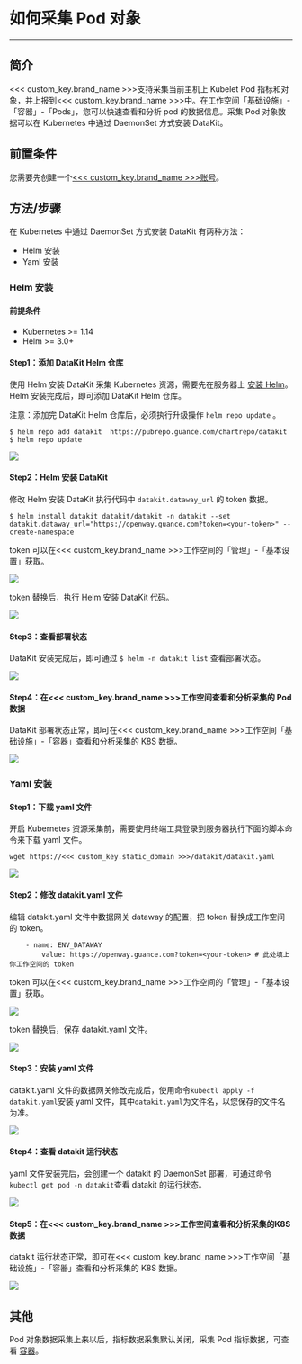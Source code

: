 # 如何采集 Pod 对象
---

## 简介

<<< custom_key.brand_name >>>支持采集当前主机上 Kubelet Pod 指标和对象，并上报到<<< custom_key.brand_name >>>中。在工作空间「基础设施」-「容器」-「Pods」，您可以快速查看和分析 pod 的数据信息。采集 Pod 对象数据可以在 Kubernetes 中通过 DaemonSet 方式安装 DataKit。

## 前置条件

您需要先创建一个[<<< custom_key.brand_name >>>账号](https://www.guance.com/)。

## 方法/步骤

在 Kubernetes 中通过 DaemonSet 方式安装 DataKit 有两种方法：

- Helm 安装
- Yaml 安装

### Helm 安装

#### 前提条件

- Kubernetes >= 1.14
- Helm >= 3.0+

#### Step1：添加 DataKit Helm 仓库

使用 Helm 安装 DataKit 采集 Kubernetes 资源，需要先在服务器上 [安装 Helm](https://helm.sh/zh/docs/intro/install/)。Helm 安装完成后，即可添加 DataKit Helm 仓库。

注意：添加完 DataKit Helm 仓库后，必须执行升级操作 `helm repo update` 。

```
$ helm repo add datakit  https://pubrepo.guance.com/chartrepo/datakit
$ helm repo update 
```

![](img/2.helm_1.png)

#### Step2：Helm 安装 DataKit

修改 Helm 安装 DataKit 执行代码中 `datakit.dataway_url` 的 token 数据。

```
$ helm install datakit datakit/datakit -n datakit --set datakit.dataway_url="https://openway.guance.com?token=<your-token>" --create-namespace 
```

token 可以在<<< custom_key.brand_name >>>工作空间的「管理」-「基本设置」获取。

![](img/1.contrainer_2.png)

token 替换后，执行 Helm 安装 DataKit 代码。

![](img/2.helm_2.png)



#### Step3：查看部署状态

DataKit 安装完成后，即可通过 `$ helm -n datakit list` 查看部署状态。

![](img/2.helm_3.png)



#### Step4：在<<< custom_key.brand_name >>>工作空间查看和分析采集的 Pod 数据

DataKit 部署状态正常，即可在<<< custom_key.brand_name >>>工作空间「基础设施」-「容器」查看和分析采集的 K8S 数据。

![](img/3.yaml_7.png)

### Yaml 安装

#### Step1：下载 yaml 文件

开启 Kubernetes 资源采集前，需要使用终端工具登录到服务器执行下面的脚本命令来下载 yaml 文件。

```
wget https://<<< custom_key.static_domain >>>/datakit/datakit.yaml
```

![](img/3.yaml_3.png)

#### Step2：修改 datakit.yaml 文件

编辑 datakit.yaml 文件中数据网关 dataway 的配置，把 token 替换成工作空间的 token。

```
	- name: ENV_DATAWAY
		value: https://openway.guance.com?token=<your-token> # 此处填上你工作空间的 token
```

token 可以在<<< custom_key.brand_name >>>工作空间的「管理」-「基本设置」获取。

![](img/1.contrainer_2.png)

token 替换后，保存 datakit.yaml 文件。

![](img/3.yaml_2.png)

#### Step3：安装 yaml 文件

datakit.yaml 文件的数据网关修改完成后，使用命令`kubectl apply -f datakit.yaml`安装 yaml 文件，其中`datakit.yaml`为文件名，以您保存的文件名为准。

![](img/3.yaml_4.png)

#### Step4：查看 datakit 运行状态

yaml 文件安装完后，会创建一个 datakit 的 DaemonSet 部署，可通过命令`kubectl get pod -n datakit`查看 datakit 的运行状态。

![](img/3.yaml_5.png)

#### Step5：在<<< custom_key.brand_name >>>工作空间查看和分析采集的K8S数据

datakit 运行状态正常，即可在<<< custom_key.brand_name >>>工作空间「基础设施」-「容器」查看和分析采集的 K8S 数据。

![](img/3.yaml_7.png)



## 其他

Pod 对象数据采集上来以后，指标数据采集默认关闭，采集 Pod 指标数据，可查看 [容器](../integrations/container.md)。

